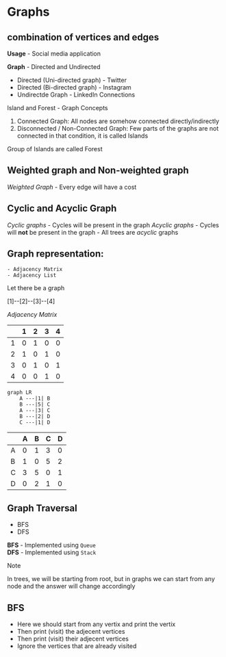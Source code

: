 # Graphs
## combination of vertices and edges 

**Usage** - Social media application

**Graph** - Directed and Undirected

 - Directed (Uni-directed graph) - Twitter 
 - Directed (Bi-directed graph) - Instagram
 - Undirectde Graph - LinkedIn Connections

Island and Forest - Graph Concepts


1. Connected Graph: All nodes are somehow connected directly/indirectly
2. Disconnected / Non-Connected Graph: Few parts of the graphs are not connected in that condition, it is called Islands

Group of Islands are called Forest 


## Weighted graph and Non-weighted graph
*Weighted Graph* - Every edge will have a cost

## Cyclic and Acyclic Graph
*Cyclic graphs* - Cycles will be present in the graph
*Acyclic graphs* 
    - Cycles will **not** be present in the graph
    - All trees are *acyclic* graphs

## Graph representation:
    - Adjacency Matrix
    - Adjacency List

Let there be a graph

[1]--[2]--[3]--[4]

*Adjacency Matrix*

|   | 1 | 2 | 3 | 4 |
|:-|:-|:-|:-|:-|
| 1 | 0 | 1 | 0 | 0 |
| 2 | 1 | 0 | 1 | 0 |
| 3 | 0 | 1 | 0 | 1 |
| 4 | 0 | 0 | 1 | 0 |

```mermaid
graph LR
    A ---|1| B
    B ---|5| C
    A ---|3| C
    B ---|2| D
    C ---|1| D
```

|   | A | B | C | D |
| :- | :- | :- | :- | :- |
| A | 0 | 1 | 3 | 0 |
| B | 1 | 0 | 5 | 2 |
| C | 3 | 5 | 0 | 1 |
| D | 0 | 2 | 1 | 0 |


## Graph Traversal

+ BFS
+ DFS

**BFS** - Implemented using `Queue` <br>
**DFS** - Implemented using `Stack`

> [!NOTE]
> In trees, we will be starting from root, but in graphs we can start from any node and the answer will change accordingly

## BFS
+ Here we should start from any vertix and print the vertix
+ Then print (visit) the adjecent vertices
+ Then print (visit) their adjecent vertices
+ Ignore the vertices that are already visited